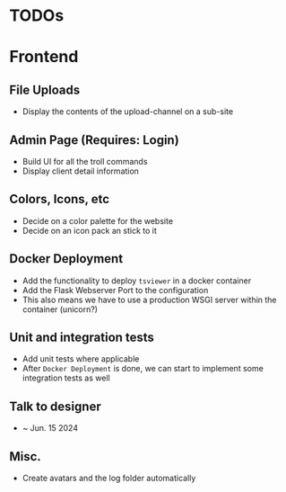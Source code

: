 # TODOs

# Frontend

## File Uploads
- Display the contents of the upload-channel on a sub-site

## Admin Page (Requires: Login)
- Build UI for all the troll commands
- Display client detail information

## Colors, Icons, etc
- Decide on a color palette for the website
- Decide on an icon pack an stick to it

## Docker Deployment
- Add the functionality to deploy `tsviewer` in a docker container
- Add the Flask Webserver Port to the configuration
- This also means we have to use a production WSGI server within the container (unicorn?)

## Unit and integration tests
- Add unit tests where applicable
- After `Docker Deployment` is done, we can start to implement some integration tests as well

## Talk to designer
- ~ Jun. 15 2024

## Misc.
- Create avatars and the log folder automatically
